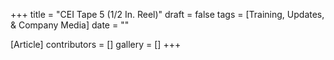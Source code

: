 +++
title = "CEI Tape 5 (1/2 In. Reel)"
draft = false
tags = [Training, Updates, & Company Media]
date = ""

[Article]
contributors = []
gallery = []
+++